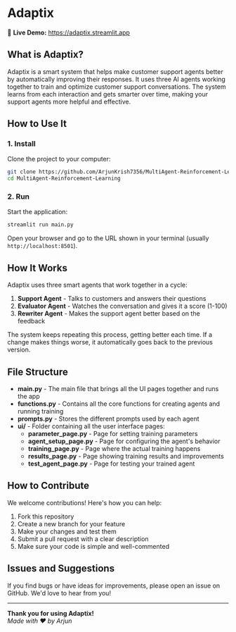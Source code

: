 # Adaptix

🚀 **Live Demo:** https://adaptix.streamlit.app

## What is Adaptix?

Adaptix is a smart system that helps make customer support agents better by automatically improving their responses. It uses three AI agents working together to train and optimize customer support conversations. The system learns from each interaction and gets smarter over time, making your support agents more helpful and effective.

## How to Use It

### 1. Install
Clone the project to your computer:
```bash
git clone https://github.com/ArjunKrish7356/MultiAgent-Reinforcement-Learning.git
cd MultiAgent-Reinforcement-Learning
```

### 2. Run
Start the application:
```bash
streamlit run main.py
```

Open your browser and go to the URL shown in your terminal (usually `http://localhost:8501`).

## How It Works

Adaptix uses three smart agents that work together in a cycle:

1. **Support Agent** - Talks to customers and answers their questions
2. **Evaluator Agent** - Watches the conversation and gives it a score (1-100)
3. **Rewriter Agent** - Makes the support agent better based on the feedback

The system keeps repeating this process, getting better each time. If a change makes things worse, it automatically goes back to the previous version.

## File Structure

- **main.py** - The main file that brings all the UI pages together and runs the app
- **functions.py** - Contains all the core functions for creating agents and running training
- **prompts.py** - Stores the different prompts used by each agent
- **ui/** - Folder containing all the user interface pages:
  - **parameter_page.py** - Page for setting training parameters
  - **agent_setup_page.py** - Page for configuring the agent's behavior
  - **training_page.py** - Page where the actual training happens
  - **results_page.py** - Page showing training results and improvements
  - **test_agent_page.py** - Page for testing your trained agent

## How to Contribute

We welcome contributions! Here's how you can help:

1. Fork this repository
2. Create a new branch for your feature
3. Make your changes and test them
4. Submit a pull request with a clear description
5. Make sure your code is simple and well-commented

## Issues and Suggestions

If you find bugs or have ideas for improvements, please open an issue on GitHub. We'd love to hear from you!

---

**Thank you for using Adaptix!**  
*Made with ❤️ by Arjun*
